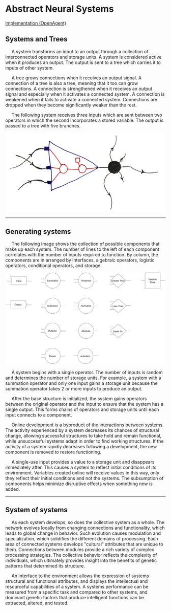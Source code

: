 # Abstract Neural Systems

[Implementation (OpenAgent)](https://github.com/CarsonScott/OpenAgent)

## Systems and Trees
&nbsp;&nbsp;&nbsp;&nbsp; A system transforms an input to an output through a collection of interconnected operators and storage units. A system is considered active when it produces an output. The output is sent to a tree which carries it to inputs of other system. 

&nbsp;&nbsp;&nbsp;&nbsp; A tree grows connections when it receives an output signal. A connection of a tree is also a tree, meaning that it too can grow connections. A connection is strengthened when it receives an output signal and especially when it activates a connected system. A connection is weakened when it fails to activate a connected system. Connections are dropped when they become significantly weaker than the rest.

&nbsp;&nbsp;&nbsp;&nbsp; The following system receives three inputs which are sent between two operators in which the second incorporates a stored variable. The output is passed to a tree with five branches.

![System](https://github.com/CarsonScott/abstract-neural-systems/blob/master/System%20and%20Tree.JPG "System and Tree")

***

## Generating systems 
&nbsp;&nbsp;&nbsp;&nbsp; The following image shows the collection of possible components that make up each system. The number of lines to the left of each component correlates with the number of inputs required to function. By column, the components are in arranged by interfaces, algebraic operators, logistic operators, conditional operators, and storage.

![Components](https://github.com/CarsonScott/abstract-neural-systems/blob/master/System%20Component.png "System Components")

&nbsp;&nbsp;&nbsp;&nbsp; A system begins with a single operator. The number of inputs is random and determines the number of storage units. For example, a system with a summation operator and only one input gains a storage unit because the summation operator takes 2 or more inputs to produce an output.

&nbsp;&nbsp;&nbsp;&nbsp; After the base structure is initialized, the system gains operators between the original operator and the input to ensure that the system has a single output. This forms chains of operators and storage units until each input connects to a component. 

&nbsp;&nbsp;&nbsp;&nbsp; Online development is a byproduct of the interactions between systems. The activity experienced by a system decreases its chances of structural change, allowing successful structures to take hold and remain functional, while unsuccessful systems adapt in order to find working structures. If the activity of a system rapidly decreases following a development, the new component is removed to restore functioning.

&nbsp;&nbsp;&nbsp;&nbsp; A single-use input provides a value to a storage unit and disappears immediately after. This causes a system to reflect initial conditions of its environment. Variables created online will receive values in this way, only they reflect their initial conditions and not the systems. The subsumption of components helps minimize disruptive effects when something new is added.

***

## System of systems
&nbsp;&nbsp;&nbsp;&nbsp; As each system develops, so does the collective system as a whole. The network evolves locally from changing connections and functionality, which leads to global change in behavior. Such evolution causes modulation and specialization, which solidifies the different domains of processing. Each area of connected systems develops "cultural" attributes that are unique to them. Connections between modules provide a rich variety of complex processing strategies. The collective behavior reflects the complexity of individuals, which ultimately provides insight into the benefits of genetic patterns that determined its structure.

&nbsp;&nbsp;&nbsp;&nbsp; An interface to the environment allows the expression of systems structural and functional attributes, and displays the intellectual and resourceful capabilities of a system. A systems performance can be measured from a specific task and compared to other systems, and dominant genetic factors that produce intelligent functions can be extracted, altered, and tested.
